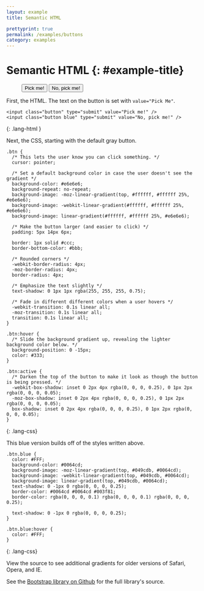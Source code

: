 ```yaml
---
layout: example
title: Semantic HTML

prettyprint: true
permalink: /examples/buttons
category: examples
---
```


Semantic HTML {: #example-title}
===========

<figure class="centered">
  <input class="result" type="submit" value="Pick me!" />
  <input class="result blue" type="submit" value="No, pick me!" />
</figure>

First, the HTML. The text on the button is set with `value="Pick Me"`.

    <input class="button" type="submit" value="Pick me!" />
    <input class="button blue" type="submit" value="No, pick me!" />
{: .lang-html }

Next, the CSS, starting with the default gray button.

    .btn {
      /* This lets the user know you can click something. */
      cursor: pointer;

      /* Set a default background color in case the user doesn't see the gradient */
      background-color: #e6e6e6;
      background-repeat: no-repeat;
      background-image: -moz-linear-gradient(top, #ffffff, #ffffff 25%, #e6e6e6);
      background-image: -webkit-linear-gradient(#ffffff, #ffffff 25%, #e6e6e6);
      background-image: linear-gradient(#ffffff, #ffffff 25%, #e6e6e6);

      /* Make the button larger (and easier to click) */
      padding: 5px 14px 6px;

      border: 1px solid #ccc;
      border-bottom-color: #bbb;

      /* Rounded corners */
      -webkit-border-radius: 4px;
      -moz-border-radius: 4px;
      border-radius: 4px;

      /* Emphasize the text slightly */
      text-shadow: 0 1px 1px rgba(255, 255, 255, 0.75);

      /* Fade in different different colors when a user hovers */
      -webkit-transition: 0.1s linear all;
      -moz-transition: 0.1s linear all;
      transition: 0.1s linear all;
    }

    .btn:hover {
      /* Slide the background gradient up, revealing the lighter background color below. */
      background-position: 0 -15px;
      color: #333;  
    }

    .btn:active {
      /* Darken the top of the button to make it look as though the button is being pressed. */
      -webkit-box-shadow: inset 0 2px 4px rgba(0, 0, 0, 0.25), 0 1px 2px rgba(0, 0, 0, 0.05);
      -moz-box-shadow: inset 0 2px 4px rgba(0, 0, 0, 0.25), 0 1px 2px rgba(0, 0, 0, 0.05);
      box-shadow: inset 0 2px 4px rgba(0, 0, 0, 0.25), 0 1px 2px rgba(0, 0, 0, 0.05);
    }
{: .lang-css}

This blue version builds off of the styles written above.

    .btn.blue {
      color: #FFF;
      background-color: #0064cd;
      background-image: -moz-linear-gradient(top, #049cdb, #0064cd);
      background-image: -webkit-linear-gradient(top, #049cdb, #0064cd);
      background-image: linear-gradient(top, #049cdb, #0064cd);
      text-shadow: 0 -1px 0 rgba(0, 0, 0, 0.25);
      border-color: #0064cd #0064cd #003f81;
      border-color: rgba(0, 0, 0, 0.1) rgba(0, 0, 0, 0.1) rgba(0, 0, 0, 0.25);

      text-shadow: 0 -1px 0 rgba(0, 0, 0, 0.25);
    }

    .btn.blue:hover {
      color: #FFF;
    }
{: .lang-css}

View the source to see additional gradients for older versions of Safari, Opera, and IE.

See the [Bootstrap library on Github](https://github.com/twitter/bootstrap/blob/master/bootstrap.css#L1873) for the full library's source.